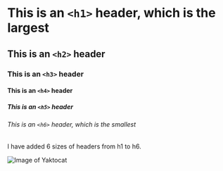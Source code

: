 # This is an `<h1>` header, which is the largest
## This is an `<h2>` header
### This is an `<h3>` header
#### This is an `<h4>` header
##### This is an `<h5>` header
###### This is an `<h6>` header, which is the smallest


I have added 6 sizes of headers from h1 to h6.


![Image of Yaktocat](https://octodex.github.com/images/yaktocat.png)
